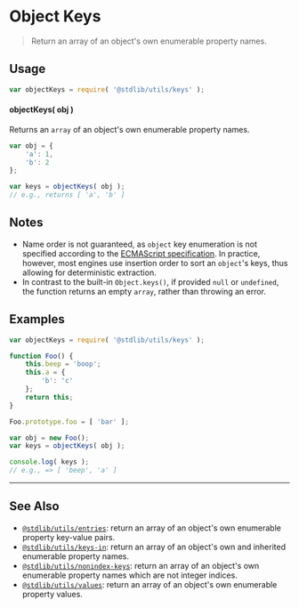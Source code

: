 <!--

@license Apache-2.0

Copyright (c) 2018 The Stdlib Authors.

Licensed under the Apache License, Version 2.0 (the "License");
you may not use this file except in compliance with the License.
You may obtain a copy of the License at

   http://www.apache.org/licenses/LICENSE-2.0

Unless required by applicable law or agreed to in writing, software
distributed under the License is distributed on an "AS IS" BASIS,
WITHOUT WARRANTIES OR CONDITIONS OF ANY KIND, either express or implied.
See the License for the specific language governing permissions and
limitations under the License.

-->

# Object Keys

> Return an array of an object's own enumerable property names.

<section class="usage">

## Usage

```javascript
var objectKeys = require( '@stdlib/utils/keys' );
```

#### objectKeys( obj )

Returns an `array` of an object's own enumerable property names.

```javascript
var obj = {
    'a': 1,
    'b': 2
};

var keys = objectKeys( obj );
// e.g., returns [ 'a', 'b' ]
```

</section>

<!-- /.usage -->

<section class="notes">

## Notes

-   Name order is not guaranteed, as `object` key enumeration is not specified according to the [ECMAScript specification][ecma-262-for-in]. In practice, however, most engines use insertion order to sort an `object`'s keys, thus allowing for deterministic extraction.
-   In contrast to the built-in `Object.keys()`, if provided `null` or `undefined`, the function returns an empty `array`, rather than throwing an error.

</section>

<!-- /.notes -->

<section class="examples">

## Examples

<!-- eslint no-undef: "error" -->

```javascript
var objectKeys = require( '@stdlib/utils/keys' );

function Foo() {
    this.beep = 'boop';
    this.a = {
        'b': 'c'
    };
    return this;
}

Foo.prototype.foo = [ 'bar' ];

var obj = new Foo();
var keys = objectKeys( obj );

console.log( keys );
// e.g., => [ 'beep', 'a' ]
```

</section>

<!-- /.examples -->

<!-- Section for related `stdlib` packages. Do not manually edit this section, as it is automatically populated. -->

<section class="related">

* * *

## See Also

-   [`@stdlib/utils/entries`][@stdlib/utils/entries]: return an array of an object's own enumerable property key-value pairs.
-   [`@stdlib/utils/keys-in`][@stdlib/utils/keys-in]: return an array of an object's own and inherited enumerable property names.
-   [`@stdlib/utils/nonindex-keys`][@stdlib/utils/nonindex-keys]: return an array of an object's own enumerable property names which are not integer indices.
-   [`@stdlib/utils/values`][@stdlib/utils/values]: return an array of an object's own enumerable property values.

</section>

<!-- /.related -->

<!-- Section for all links. Make sure to keep an empty line after the `section` element and another before the `/section` close. -->

<section class="links">

[ecma-262-for-in]: http://www.ecma-international.org/ecma-262/5.1/#sec-12.6.4

<!-- <related-links> -->

[@stdlib/utils/entries]: https://github.com/stdlib-js/stdlib/tree/develop/lib/node_modules/%40stdlib/utils/entries

[@stdlib/utils/keys-in]: https://github.com/stdlib-js/stdlib/tree/develop/lib/node_modules/%40stdlib/utils/keys-in

[@stdlib/utils/nonindex-keys]: https://github.com/stdlib-js/stdlib/tree/develop/lib/node_modules/%40stdlib/utils/nonindex-keys

[@stdlib/utils/values]: https://github.com/stdlib-js/stdlib/tree/develop/lib/node_modules/%40stdlib/utils/values

<!-- </related-links> -->

</section>

<!-- /.links -->
